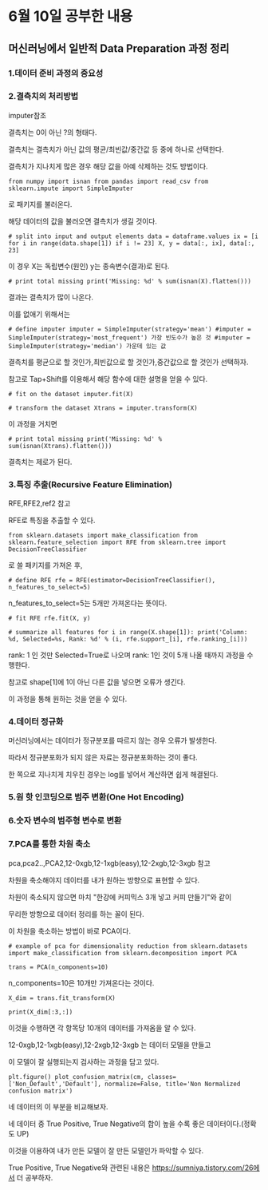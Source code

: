 # 6월 10일 공부한 내용

## 머신러닝에서 일반적 Data Preparation 과정 정리

### 1.데이터 준비 과정의 중요성

### 2.결측치의 처리방법

imputer참조

결측치는 0이 아닌 ?의 형태다.

결측치는 결측치가 아닌 값의 평균/최빈값/중간값 등 중에 하나로 선택한다.

결측치가 지나치게 많은 경우 해당 값을 아예 삭제하는 것도 방법이다.

`from numpy import isnan
from pandas import read_csv
from sklearn.impute import SimpleImputer`

로 패키지를 불러온다.

해당 데이터의 값을 불러오면 결측치가 생길 것이다.

`# split into input and output elements
data = dataframe.values
ix = [i for i in range(data.shape[1]) if i != 23]
X, y = data[:, ix], data[:, 23]`

이 경우 X는 독립변수(원인) y는 종속변수(결과)로 된다.

`# print total missing
print('Missing: %d' % sum(isnan(X).flatten()))`

결과는 결측치가 많이 나온다.

이를 없애기 위해서는

`# define imputer
imputer = SimpleImputer(strategy='mean')
#imputer = SimpleImputer(strategy='most_frequent') 가장 빈도수가 높은 것
#imputer = SimpleImputer(strategy='median') 가운데 있는 값`

결측치를 평균으로 할 것인가,최빈값으로 할 것인가,중간값으로 할 것인가 선택하자.

참고로 Tap+Shift를 이용해서 해당 함수에 대한 설명을 얻을 수 있다.

`# fit on the dataset
imputer.fit(X)`

`# transform the dataset
Xtrans = imputer.transform(X)`

이 과정을 거치면

`# print total missing
print('Missing: %d' % sum(isnan(Xtrans).flatten()))`

결측치는 제로가 된다.

### 3.특징 추출(Recursive Feature Elimination)

RFE,RFE2,ref2 참고

RFE로 특징을 추출할 수 있다.

`from sklearn.datasets import make_classification
from sklearn.feature_selection import RFE
from sklearn.tree import DecisionTreeClassifier`

로 쓸 패키지를 가져온 후,

`# define RFE
rfe = RFE(estimator=DecisionTreeClassifier(), n_features_to_select=5)`

n_features_to_select=5는 5개만 가져온다는 뜻이다.

`# fit RFE
rfe.fit(X, y)`

`# summarize all features
for i in range(X.shape[1]):
  print('Column: %d, Selected=%s, Rank: %d' % (i, rfe.support_[i], rfe.ranking_[i]))`

rank: 1 인 것만 Selected=True로 나오며 rank: 1인 것이 5개 나올 때까지 과정을 수행한다.

참고로 shape[1]에 1이 아닌 다른 값을 넣으면 오류가 생긴다.

이 과정을 통해 원하는 것을 얻을 수 있다.

### 4.데이터 정규화

머신러닝에서는 데이터가 정규분포를 따르지 않는 경우 오류가 발생한다.

따라서 정규분포화가 되지 않은 자료는 정규분포화하는 것이 좋다.

한 쪽으로 지나치게 치우친 경우는 log를 넣어서 계산하면 쉽게 해결된다.

### 5.원 핫 인코딩으로 범주 변환(One Hot Encoding)

### 6.숫자 변수의 범주형 변수로 변환

### 7.PCA를 통한 차원 축소

pca,pca2..,PCA2,12-0xgb,12-1xgb(easy),12-2xgb,12-3xgb 참고

차원을 축소해야지 데이터를 내가 원하는 방향으로 표현할 수 있다.

차원이 축소되지 않으면 마치 "한강에 커피믹스 3개 넣고 커피 만들기"와 같이

무리한 방향으로 데이터 정리를 하는 꼴이 된다.

이 차원을 축소하는 방법이 바로 PCA이다.

`# example of pca for dimensionality reduction
from sklearn.datasets import make_classification
from sklearn.decomposition import PCA`

`trans = PCA(n_components=10)`

n_components=10은 10개만 가져온다는 것이다.

`X_dim = trans.fit_transform(X)`

`print(X_dim[:3,:])`

이것을 수행하면 각 항목당 10개의 데이터를 가져옴을 알 수 있다.





12-0xgb,12-1xgb(easy),12-2xgb,12-3xgb 는 데이터 모델을 만들고

이 모델이 잘 실행되는지 검사하는 과정을 담고 있다.

`plt.figure()
plot_confusion_matrix(cm, classes=['Non_Default','Default'], normalize=False,
                      title='Non Normalized confusion matrix')`

네 데이터의 이 부분을 비교해보자.

네 데이터 중 True Positive, True Negative의 합이 높을 수록 좋은 데이터이다.(정확도 UP)

이것을 이용하여 내가 만든 모델이 잘 만든 모델인가 파악할 수 있다.

 True Positive, True Negative와 관련된 내용은 https://sumniya.tistory.com/26에서 더 공부하자.





